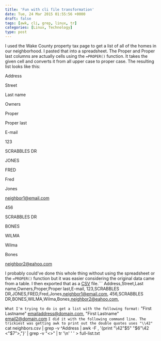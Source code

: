 ```yaml
---
title: 'Fun with cli file transformation'
date: Tue, 24 Mar 2015 01:55:56 +0000
draft: false
tags: [awk, cli, grep, linux, tr]
categories: [Linux, Technology]
type: post
---
```


I used the Wake County property tax page to get a list of all of the homes in our neighborhood. I pasted that into a spreadsheet. The Proper and Proper last columns are actually cells using the `=PROPER()` function. It takes the given cell and converts it from all upper case to proper case. The resulting list looks like this:

Address

Street

Last name

Owners

Proper

Proper last

E-mail

123

SCRABBLES DR

JONES

FRED

Fred

Jones

neighbor1@email.com

456

SCRABBLES DR

BONES

WILMA

Wilma

Bones

neighbor2@eahoo.com

I probably could've done this whole thing without using the spreadsheet or the `=PROPER()` function but it was easier considering the original data came from a table. I then exported that as a [CSV](http://en.wikipedia.org/wiki/Comma-separated_values) file.```
Address,Street,Last name,Owners,Proper,Proper last,E-mail,
123,SCRABBLES DR,JONES,FRED,Fred,Jones,neighbor1@email.com,
456,SCRABBLES DR,BONES,WILMA,Wilma,Bones,neighbor2@eahoo.com,

```What I'm trying to do is get a list with the following format:```
"First Lastname" <emailaddress@domain.com>, "First Lastname" <email2@domain.com>
```I did it with the following command line. The trickiest was getting awk to print out the double quotes uses "\\42"```
cat neighbors.csv | grep -v ^Address | awk -F , '{print "\\42"$5" "$6"\\42 <"$7">,"}' | grep -v "<>" | tr '\\n' ' ' > full-list.txt

```I then copy and pasted the resulting file contents into the "Direct add members" feature. The one tidbit that I had to do was only copy and paste 10 addresses at once. I probably could've updated the above script to do that for me. But by this point I got 90% of what I needed so I just split the rest by hand.